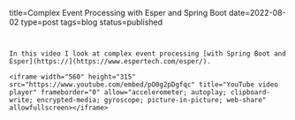 title=Complex Event Processing with Esper and Spring Boot
date=2022-08-02
type=post
tags=blog
status=published
~~~~~~


In this video I look at complex event processing [with Spring Boot and Esper](https://](https://www.espertech.com/esper/).

<iframe width="560" height="315" src="https://www.youtube.com/embed/pO0g2pDgfqc" title="YouTube video player" frameborder="0" allow="accelerometer; autoplay; clipboard-write; encrypted-media; gyroscope; picture-in-picture; web-share" allowfullscreen></iframe>
